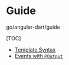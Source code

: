 # Guide

go/angular-dart/guide

[TOC]

<!--* freshness: { owner: 'matanl' reviewed: '2019-05-29' } *-->

*   [Template Syntax](syntax.md)
*   [Events with `@Output`](events.md)
